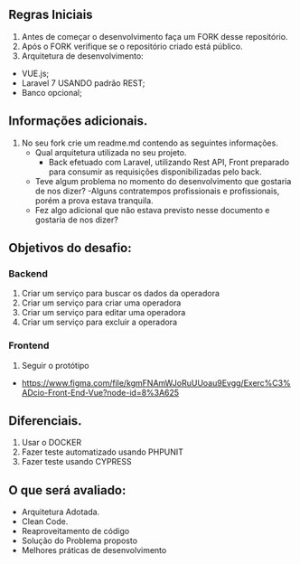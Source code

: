 ## Regras Iniciais
1) Antes de começar o desenvolvimento faça um FORK desse repositório.
2) Após o FORK verifique se o repositório criado está público.
3) Arquitetura de desenvolvimento:
  - VUE.js;
  - Laravel 7 USANDO padrão REST;
  - Banco opcional;

## Informações adicionais.
1) No seu fork crie um readme.md contendo as seguintes informações.
    - Qual arquitetura utilizada no seu projeto.
      - Back efetuado com Laravel, utilizando Rest API, Front preparado para consumir as requisições disponibilizadas pelo back.
    - Teve algum problema no momento do desenvolvimento que gostaria de nos dizer?
      -Alguns contratempos profissionais e profissionais, porém a prova estava tranquila.
    - Fez algo adicional que não estava previsto nesse documento e gostaria de nos dizer?
  
## Objetivos do desafio:  

### Backend
1)   Criar um serviço para buscar os dados da operadora
2)   Criar um serviço para criar uma operadora
3)   Criar um serviço para editar uma operadora
4)   Criar um serviço para excluir a operadora

### Frontend
1)   Seguir o protótipo 
 - https://www.figma.com/file/kgmFNAmWJoRuUUoau9Evgg/Exerc%C3%ADcio-Front-End-Vue?node-id=8%3A625

## Diferenciais.
1) Usar o DOCKER
2) Fazer teste automatizado usando PHPUNIT
2) Fazer teste usando CYPRESS

## O que será avaliado:
 - Arquitetura Adotada.
 - Clean Code.
 - Reaproveitamento de código
 - Solução do Problema proposto
 - Melhores práticas de desenvolvimento
